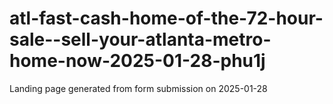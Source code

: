 # atl-fast-cash-home-of-the-72-hour-sale--sell-your-atlanta-metro-home-now-2025-01-28-phu1j
Landing page generated from form submission on 2025-01-28
